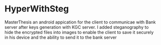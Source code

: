 # HyperWithSteg
MasterThesis
an android appication for the client to communicae with Bank server after keys generation with KGC server. I added steganography to hide the encrypted files into images to enable the client to save it securely in his device and the ability to send it to the bank server
